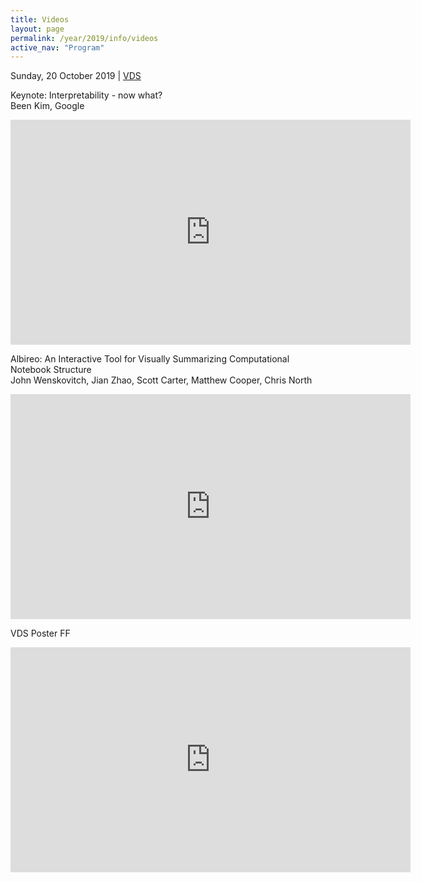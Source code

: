 ```yaml
---
title: Videos
layout: page
permalink: /year/2019/info/videos
active_nav: "Program"
---
```


Sunday, 20 October 2019 | [VDS](http://www.visualdatascience.org)  

Keynote: Interpretability - now what?  
Been Kim, Google  
<iframe src="https://player.vimeo.com/video/367667891" width="640" height="360" frameborder="0" allow="autoplay; fullscreen" allowfullscreen></iframe>

Albireo: An Interactive Tool for Visually Summarizing Computational Notebook Structure  
John Wenskovitch, Jian Zhao, Scott Carter, Matthew Cooper, Chris North  
<iframe src="https://player.vimeo.com/video/367670818" width="640" height="360" frameborder="0" allow="autoplay; fullscreen" allowfullscreen></iframe>

VDS Poster FF  
 <iframe src="https://player.vimeo.com/video/367668018" width="640" height="360" frameborder="0" allow="autoplay; fullscreen" allowfullscreen></iframe> 
